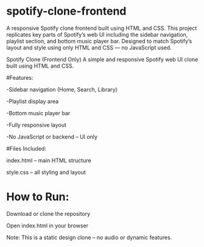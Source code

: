 # spotify-clone-frontend
A responsive Spotify clone frontend built using HTML and CSS. This project replicates key parts of Spotify’s web UI including the sidebar navigation, playlist section, and bottom music player bar. Designed to match Spotify’s layout and style using only HTML and CSS — no JavaScript used.



Spotify Clone (Frontend Only)
A simple and responsive Spotify web UI clone built using HTML and CSS.

#Features:

-Sidebar navigation (Home, Search, Library)

-Playlist display area

-Bottom music player bar

-Fully responsive layout

-No JavaScript or backend – UI only

#Files Included:

index.html – main HTML structure

style.css – all styling and layout

# How to Run:

Download or clone the repository

Open index.html in your browser

Note:
This is a static design clone – no audio or dynamic features.
